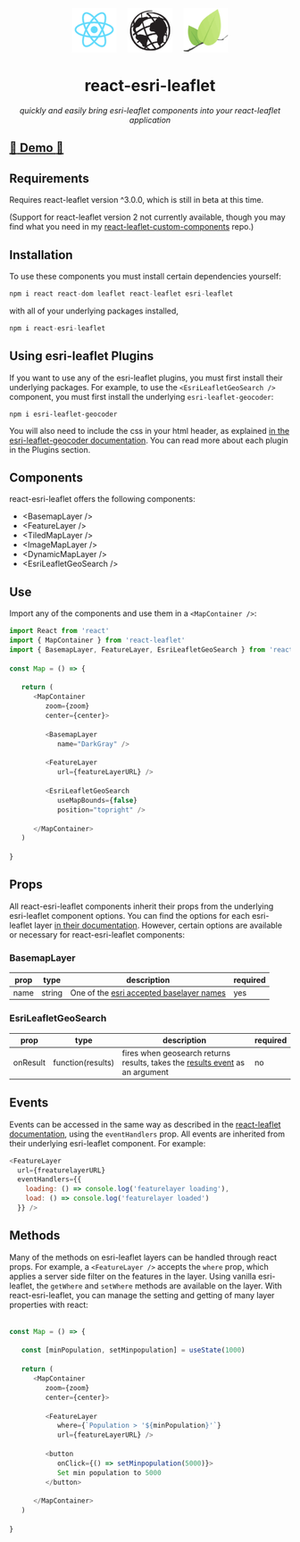 <p align="center">
   <img src="/assets/react-logo.png" width="80px">&nbsp;&nbsp;&nbsp;&nbsp;
   <img src="/assets/esri-logo.png" width="80px">&nbsp;&nbsp;&nbsp;&nbsp;
   <img src="/assets/leaflet-logo.png" width="80px">
   <h1 align="center">react-esri-leaflet</h1>
</p>

<p align="center">
   <i>quickly and easily bring esri-leaflet components into your react-leaflet application</i>
</p>

## [:eyes: Demo :eyes: ](https://codesandbox.io/s/react-esri-leaflet-example-n15yn) ##

## Requirements

Requires react-leaflet version ^3.0.0, which is still in beta at this time.  

(Support for react-leaflet version 2 not currently available, though you may find what you need in my [react-leaflet-custom-components](https://github.com/slutske22/react-leaflet-custom-components#esrileafletlayer) repo.)

## Installation

To use these components you must install certain dependencies yourself:

````javascript
npm i react react-dom leaflet react-leaflet esri-leaflet
````

with all of your underlying packages installed,

````javascript
npm i react-esri-leaflet
````

## Using esri-leaflet Plugins

If you want to use any of the esri-leaflet plugins, you must first install their underlying packages.  For example, to use the `<EsriLeafletGeoSearch />` component, you must first install the underlying `esri-leaflet-geocoder`:

````javscript
npm i esri-leaflet-geocoder
````

You will also need to include the css in your html header, as explained [in the esri-leaflet-geocoder documentation](https://github.com/Esri/esri-leaflet-geocoder).  You can read more about each plugin in the Plugins section.

## Components

react-esri-leaflet offers the following components:

- &lt;BasemapLayer /&gt;
- &lt;FeatureLayer /&gt;
- &lt;TiledMapLayer /&gt;
- &lt;ImageMapLayer /&gt;
- &lt;DynamicMapLayer /&gt;
- &lt;EsriLeafletGeoSearch /&gt;

## Use

Import any of the components and use them in a `<MapContainer />`:

````javascript
import React from 'react'
import { MapContainer } from 'react-leaflet'
import { BasemapLayer, FeatureLayer, EsriLeafletGeoSearch } from 'react-esri-leaflet'

const Map = () => {

   return (
      <MapContainer
         zoom={zoom}
         center={center}>

         <BasemapLayer 
            name="DarkGray" />

         <FeatureLayer 
            url={featureLayerURL} />

         <EsriLeafletGeoSearch
            useMapBounds={false}
            position="topright" />

      </MapContainer>
   )

}

````

## Props

All react-esri-leaflet components inherit their props from the underlying esri-leaflet component options.  You can find the options for each esri-leaflet layer [in their documentation](https://esri.github.io/esri-leaflet/api-reference/#layers).  However, certain options are available or necessary for react-esri-leaflet components:

### BasemapLayer

| prop | type   | description                                                     |  required | 
|------|--------|-----------------------------------------------------------------|-----------|
| name | string | One of the [esri accepted baselayer names](https://esri.github.io/esri-leaflet/api-reference/layers/basemap-layer.html) | yes | 

### EsriLeafletGeoSearch

| prop     | type     | description                                                     | required | 
|----------|----------|-----------------------------------------------------------------|----------|
| onResult | function(results) | fires when geosearch returns results, takes the [results event](https://esri.github.io/esri-leaflet/api-reference/controls/geosearch.html#events) as an argument | no |

## Events

Events can be accessed in the same way as described in the [react-leaflet documentation](https://react-leaflet-v3.now.sh/docs/api-components#evented-behavior), using the `eventHandlers` prop.  All events are inherited from their underlying esri-leaflet component.  For example:

````javascript
<FeatureLayer 
  url={freaturelayerURL} 
  eventHandlers={{
    loading: () => console.log('featurelayer loading'),
    load: () => console.log('featurelayer loaded')
  }} />
````

## Methods

Many of the methods on esri-leaflet layers can be handled through react props.  For example, a `<FeatureLayer />` accepts the `where` prop, which applies a server side filter on the features in the layer.  Using vanilla esri-leaflet, the `getWhere` and `setWhere` methods are available on the layer.  With react-esri-leaflet, you can manage the setting and getting of many layer properties with react:

````javascript

const Map = () => {

   const [minPopulation, setMinpopulation] = useState(1000)

   return (
      <MapContainer
         zoom={zoom}
         center={center}>

         <FeatureLayer
            where={`Population > '${minPopulation}'`}
            url={featureLayerURL} />

         <button
            onClick={() => setMinpopulation(5000)}>
            Set min population to 5000
         </button>

      </MapContainer>
   )

}

````
